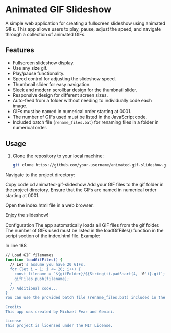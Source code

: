 # Animated GIF Slideshow

A simple web application for creating a fullscreen slideshow using animated GIFs. This app allows users to play, pause, adjust the speed, and navigate through a collection of animated GIFs.

## Features

- Fullscreen slideshow display.
- Use any size gif.
- Play/pause functionality.
- Speed control for adjusting the slideshow speed.
- Thumbnail slider for easy navigation.
- Sleek and modern scrollbar design for the thumbnail slider.
- Responsive design for different screen sizes.
- Auto-feed from a folder without needing to individually code each image.
- GIFs must be named in numerical order starting at 0001.
- The number of GIFs used must be listed in the JavaScript code.
- Included batch file (`rename_files.bat`) for renaming files in a folder in numerical order.

## Usage

1. Clone the repository to your local machine:

   ```bash
   git clone https://github.com/your-username/animated-gif-slideshow.git
Navigate to the project directory:


Copy code
cd animated-gif-slideshow
Add your GIF files to the gif folder in the project directory. Ensure that the GIFs are named in numerical order starting at 0001.

Open the index.html file in a web browser.

Enjoy the slideshow!

Configuration
The app automatically loads all GIF files from the gif folder. The number of GIFs used must be listed in the loadGifFiles() function in the script section of the index.html file.
Example:

In line 188
```bash
// Load GIF filenames
function loadGifFiles() {
  // Let's assume you have 20 GIFs.
  for (let i = 1; i <= 20; i++) {
    const filename = `${gifFolder}/${String(i).padStart(4, '0')}.gif`;
    gifFiles.push(filename);
  }
  // Additional code...
}
You can use the provided batch file (rename_files.bat) included in the repository to rename all files in a folder in numerical order. Simply double-click the batch file, type in the folder location, and hit Enter. The command window will close, and the files will be renamed.

Credits
This app was created by Michael Pear and Gemini.

License
This project is licensed under the MIT License.
